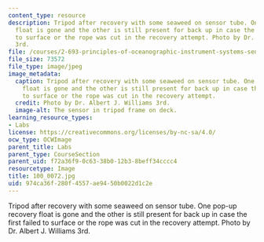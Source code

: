 ```yaml
---
content_type: resource
description: Tripod after recovery with some seaweed on sensor tube. One pop-up recovery
  float is gone and the other is still present for back up in case the first failed
  to surface or the rope was cut in the recovery attempt. Photo by Dr. Albert J. Williams
  3rd.
file: /courses/2-693-principles-of-oceanographic-instrument-systems-sensors-and-measurements-13-998-spring-2004/974ca36f280f4557ae9450b0022d1c2e_100_0072.jpg
file_size: 73572
file_type: image/jpeg
image_metadata:
  caption: Tripod after recovery with some seaweed on sensor tube. One pop-up recovery
    float is gone and the other is still present for back up in case the first failed
    to surface or the rope was cut in the recovery attempt.
  credit: Photo by Dr. Albert J. Williams 3rd.
  image-alt: The sensor in tripod frame on deck.
learning_resource_types:
- Labs
license: https://creativecommons.org/licenses/by-nc-sa/4.0/
ocw_type: OCWImage
parent_title: Labs
parent_type: CourseSection
parent_uid: f72a36f9-0c63-38b0-12b3-8beff34cccc4
resourcetype: Image
title: 100_0072.jpg
uid: 974ca36f-280f-4557-ae94-50b0022d1c2e
---
```

Tripod after recovery with some seaweed on sensor tube. One pop-up recovery float is gone and the other is still present for back up in case the first failed to surface or the rope was cut in the recovery attempt. Photo by Dr. Albert J. Williams 3rd.
